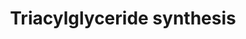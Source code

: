 ---
annotations:
- type: Pathway Ontology
  value: triacylglycerol biosynthetic pathway
authors:
- Evelo
- MaintBot
- AlexanderPico
- Khanspers
- AdrienDefay
- Jessev1993
- Egonw
- Eweitz
description: Originally created by Magali Jaillard, Marijke Vermeer, Michiel Adrieans,
  Ron Schormans and Chris Evelo.
last-edited: 2021-05-09
organisms:
- Homo sapiens
redirect_from:
- /index.php/Pathway:WP325
- /instance/WP325
schema-jsonld:
- '@context': https://schema.org/
  '@id': https://wikipathways.github.io/pathways/WP325.html
  '@type': Dataset
  creator:
    '@type': Organization
    name: WikiPathways
  description: Originally created by Magali Jaillard, Marijke Vermeer, Michiel Adrieans,
    Ron Schormans and Chris Evelo.
  keywords:
  - Diacylglycerol
  - DGAT2
  - GK2
  - GPAM
  - AYR1
  - PPAP2C
  - Phosphatidic acid
  - PNPLA2
  - Fatty acyl CoA
  - Glycerol
  - Monoacylglycerol
  - AGPAT1
  - GPD1
  - Fatty Acid Synthesis
  - AGPAT2
  - LIPC
  - LPL
  - GNPAT
  - Lysophosphatidic acid
  - MOGAT3
  - DGAT1
  - Acyl dihydroxyacetone phosphate
  - Triacylglycerol
  - AGPAT3
  - GK
  - LIPE
  - MOGAT2
  - AGPAT4
  - Dihydroxyacetone phosphate
  - AGPAT5
  - MOGAT1
  - PPAP2A
  - Glycerol-3-phosphate
  - AGPS
  - PPAP2B
  - LIPF
  license: CC0
  name: Triacylglyceride synthesis
seo: CreativeWork
title: Triacylglyceride synthesis
wpid: WP325
---